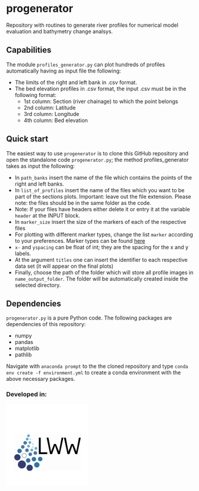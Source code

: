 # progenerator

Repository with routines to generate river profiles for numerical model evaluation and bathymetry change analsys.


## Capabilities

The module ``profiles_generator.py`` can plot hundreds of profiles automatically having as input file the following:
- The limits of the right and left bank in .csv format.
- The bed elevation profiles in .csv format, the input .csv must be in the following format:
	- 1st column: Section (river chainage) to which the point belongs
	- 2nd column: Latitude
	- 3rd column: Longitude
	- 4th column: Bed elevation


## Quick start

The easiest way to use ``progenerator`` is to clone this GitHub repository and open the standalone code ``progenerator.py``; the method profiles_generator takes as input the following:

- In ``path_banks`` insert the name of the file which contains the points of the right and left banks.
- In ``list_of_profiles`` insert the name of the files which you want to be part of the sections plots. Important: leave out
the file extension. Please note: the files should be in the same folder as the code.
- Note: If your files have headers either delete it or entry it at the variable ``header`` at the INPUT block.
- In ``marker_size`` insert the size of the markers of each of the respective files
- For plotting with different marker types, change the list ``marker`` according to your preferences. Marker types can be 
found [here](https://matplotlib.org/3.1.1/api/markers_api.html)
- ``x-`` and ``yspacing`` can be float of int; they are the spacing for the x and y labels.
- At the argument ``titles`` one can insert the identifier to each respective data set (it will appear on the final plots)
- Finally, choose the path of the folder which will store all profile images in ``name_output_folder``. The folder will be automatically
created inside the selected directory.

	
## Dependencies
``progenerator.py`` is a pure Python code. The following packages are dependencies of this repository:
- numpy
- pandas
- matplotlib
- pathlib

Navigate with ``anaconda prompt`` to the the cloned repository and type ``conda env create -f environment.yml`` to create a conda environment with the above necessary packages.


### Developed in:

[![Image](Logo_LWW.JPG)](https://www.iws.uni-stuttgart.de/lww/)